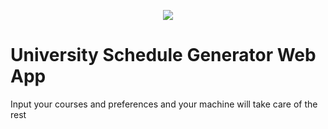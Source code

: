 <p align="center">
  <img src="http://i.imgur.com/5KxbCfX.png"/>
</p>

# University Schedule Generator Web App

Input your courses and preferences and your machine will take care of the rest

